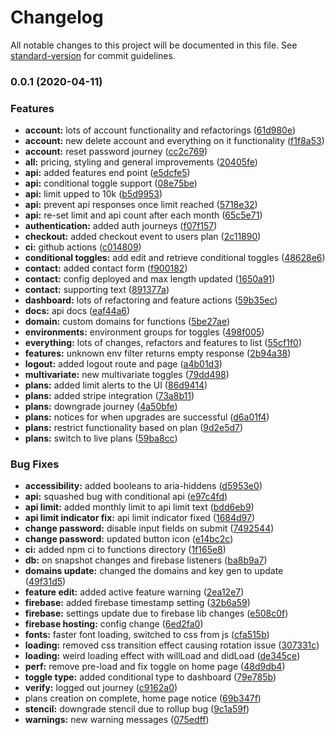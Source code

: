 # Changelog

All notable changes to this project will be documented in this file. See [standard-version](https://github.com/conventional-changelog/standard-version) for commit guidelines.

### 0.0.1 (2020-04-11)


### Features

* **account:** lots of account functionality and refactorings ([61d980e](https://github.com/BlazeSoftware/togglz/commit/61d980ea9221519adf9a95a8dd0a9156b4d6d6ff))
* **account:** new delete account and everything on it functionality ([f1f8a53](https://github.com/BlazeSoftware/togglz/commit/f1f8a53a391fdd299a5c663c8b990e6c1b546483))
* **account:** reset password journey ([cc2c769](https://github.com/BlazeSoftware/togglz/commit/cc2c7696fa8138dcfc44a79d8a905c91043d646d))
* **all:** pricing, styling and general improvements ([20405fe](https://github.com/BlazeSoftware/togglz/commit/20405fec1a5c90b6dde5ba44510fc77207fe9a29))
* **api:** added features end point ([e5dcfe5](https://github.com/BlazeSoftware/togglz/commit/e5dcfe5d12aa372fa7ea53070501c33fd3b788dc))
* **api:** conditional toggle support ([08e75be](https://github.com/BlazeSoftware/togglz/commit/08e75be0ff208251585a1b890a2a636a18d175a9))
* **api:** limit upped to 10k ([b5d9953](https://github.com/BlazeSoftware/togglz/commit/b5d9953f9bfedf6e3e3eeed8c646f74ad94155ef))
* **api:** prevent api responses once limit reached ([5718e32](https://github.com/BlazeSoftware/togglz/commit/5718e32c694c0dd7decb710ffa6127259913395c))
* **api:** re-set limit and api count after each month ([65c5e71](https://github.com/BlazeSoftware/togglz/commit/65c5e7175bcdf426285f05ec287110f52861fbbd))
* **authentication:** added auth journeys ([f07f157](https://github.com/BlazeSoftware/togglz/commit/f07f1577f390cb856072506213c40d69b5deb044))
* **checkout:** added checkout event to users plan ([2c11890](https://github.com/BlazeSoftware/togglz/commit/2c1189049fd9b2d5743a51fa010d112fd6ab508c))
* **ci:** github actions ([c014809](https://github.com/BlazeSoftware/togglz/commit/c014809fa356089604e43c551a4efd3fe61301d1))
* **conditional toggles:** add edit and retrieve conditional toggles ([48628e6](https://github.com/BlazeSoftware/togglz/commit/48628e6e9dd33b0b6fc51159d3593560ab7f313c))
* **contact:** added contact form ([f900182](https://github.com/BlazeSoftware/togglz/commit/f9001826961510bd2ca8f8df8735078afdf10cfa))
* **contact:** config deployed and max length updated ([1650a91](https://github.com/BlazeSoftware/togglz/commit/1650a91b606f70c4b73054a0b070c9c608d16fe0))
* **contact:** supporting text ([891377a](https://github.com/BlazeSoftware/togglz/commit/891377af2ebe3c39a4001a45660f098d2238841c))
* **dashboard:** lots of refactoring and feature actions ([59b35ec](https://github.com/BlazeSoftware/togglz/commit/59b35ec79c969aa61ab319e1cab54a27670ff50f))
* **docs:** api docs ([eaf44a6](https://github.com/BlazeSoftware/togglz/commit/eaf44a6b5ed593b8e38f307fa646a35bd92ee416))
* **domain:** custom domains for functions ([5be27ae](https://github.com/BlazeSoftware/togglz/commit/5be27ae9fd6fe190e47862b5db1936eacb141e3a))
* **environments:** environment groups for toggles ([498f005](https://github.com/BlazeSoftware/togglz/commit/498f005e38e2a8a4392790afce61cc89c98c3a1a))
* **everything:** lots of changes, refactors and features to list ([55cf1f0](https://github.com/BlazeSoftware/togglz/commit/55cf1f0f3e0e9489a54c051dc046c2fc8cf33dd6))
* **features:** unknown env filter returns empty response ([2b94a38](https://github.com/BlazeSoftware/togglz/commit/2b94a38cbe92cf1ea4e9d07edf7d5ba0744556ec))
* **logout:** added logout route and page ([a4b01d3](https://github.com/BlazeSoftware/togglz/commit/a4b01d3261d936eab9fba8b9e3e4d36b77176f5c))
* **multivariate:** new multivariate toggles ([79dd498](https://github.com/BlazeSoftware/togglz/commit/79dd49826f881a0ae2a194b7005bf787d7ae73bc))
* **plans:** added limit alerts to the UI ([86d9414](https://github.com/BlazeSoftware/togglz/commit/86d9414699acd5b582280f0fa1958b14ec02242a))
* **plans:** added stripe integration ([73a8b11](https://github.com/BlazeSoftware/togglz/commit/73a8b110961a27c3524549e910ed017d3b6c7748))
* **plans:** downgrade journey ([4a50bfe](https://github.com/BlazeSoftware/togglz/commit/4a50bfec3198803c0577058536079af6410304a4))
* **plans:** notices for when upgrades are successful ([d6a01f4](https://github.com/BlazeSoftware/togglz/commit/d6a01f448744c20d606a460656a62edf265e82c9))
* **plans:** restrict functionality based on plan ([9d2e5d7](https://github.com/BlazeSoftware/togglz/commit/9d2e5d7098882a6080b5886f253300cdd835c7f9))
* **plans:** switch to live plans ([59ba8cc](https://github.com/BlazeSoftware/togglz/commit/59ba8cc419304894775151a4128e0902fae47694))


### Bug Fixes

* **accessibility:** added booleans to aria-hiddens ([d5953e0](https://github.com/BlazeSoftware/togglz/commit/d5953e0007d67823c5bf050810feffcb6ebf5e62))
* **api:** squashed bug with conditional api ([e97c4fd](https://github.com/BlazeSoftware/togglz/commit/e97c4fd066485fe8a309cf9bf1c3b6cd53714cfb))
* **api limit:** added monthly limit to api limit text ([bdd6eb9](https://github.com/BlazeSoftware/togglz/commit/bdd6eb94068795c3b8f418fa6b22f14ff4ff4dde))
* **api limit indicator fix:** api limit indicator fixed ([1684d97](https://github.com/BlazeSoftware/togglz/commit/1684d970d50fa20bba2830971ee92dc96d40d677))
* **change password:** disable input fields on submit ([7492544](https://github.com/BlazeSoftware/togglz/commit/749254456d86398b4eb6e37b8051e455dfcfae02))
* **change password:** updated button icon ([e14bc2c](https://github.com/BlazeSoftware/togglz/commit/e14bc2c66c14d9a2d19953c08c46317da98adf9f))
* **ci:** added npm ci to functions directory ([1f165e8](https://github.com/BlazeSoftware/togglz/commit/1f165e8d1a05047058401086aceb2d834b0bbe8f))
* **db:** on snapshot changes and firebase listeners ([ba8b9a7](https://github.com/BlazeSoftware/togglz/commit/ba8b9a7428a85e12eda366aabf7223330498f7fb))
* **domains update:** changed the domains and key gen to update ([49f31d5](https://github.com/BlazeSoftware/togglz/commit/49f31d59f30eeb2afd256759a56616bff1c10c35))
* **feature edit:** added active feature warning ([2ea12e7](https://github.com/BlazeSoftware/togglz/commit/2ea12e70cef670c34295913bc5b2c6251727da16))
* **firebase:** added firebase timestamp setting ([32b6a59](https://github.com/BlazeSoftware/togglz/commit/32b6a59b7d6b5c058d634e57d7e95877117db28b))
* **firebase:** settings update due to firebase lib changes ([e508c0f](https://github.com/BlazeSoftware/togglz/commit/e508c0f79019447e894659e643d1b23e96916ac5))
* **firebase hosting:** config change ([6ed2fa0](https://github.com/BlazeSoftware/togglz/commit/6ed2fa057a57cdb078a09dab850b32e4690c0c13))
* **fonts:** faster font loading, switched to css from js ([cfa515b](https://github.com/BlazeSoftware/togglz/commit/cfa515b32d7f449525fe91dff121fd93d2f0025c))
* **loading:** removed css transition effect causing rotation issue ([307331c](https://github.com/BlazeSoftware/togglz/commit/307331c20dc10871ddb9cd250586bed577eb69f8))
* **loading:** weird loading effect with willLoad and didLoad ([de345ce](https://github.com/BlazeSoftware/togglz/commit/de345ce5ac149c608282c179bcf8421d3cd5e651))
* **perf:** remove pre-load and fix toggle on home page ([48d9db4](https://github.com/BlazeSoftware/togglz/commit/48d9db42876c6e358e00232c638678ed0439f394))
* **toggle type:** added conditional type to dashboard ([79e785b](https://github.com/BlazeSoftware/togglz/commit/79e785be00d376d5190d485d66ad842771093d05))
* **verify:** logged out journey ([c9162a0](https://github.com/BlazeSoftware/togglz/commit/c9162a0a2da0f175728012486ebb854f28c75d28))
* plans creation on complete, home page notice ([69b347f](https://github.com/BlazeSoftware/togglz/commit/69b347fd33b90ac7282c50361d0f3a8ce4ca1e22))
* **stencil:** downgrade stencil due to rollup bug ([9c1a59f](https://github.com/BlazeSoftware/togglz/commit/9c1a59f7c423206ac425ef91f996729eaac40c86))
* **warnings:** new warning messages ([075edff](https://github.com/BlazeSoftware/togglz/commit/075edffb8e9ffc5cab7e041f567322b5a8829a29))
